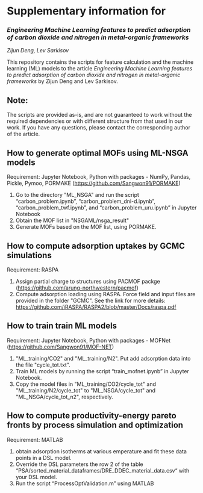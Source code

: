 # Supplementary information for 
### *Engineering Machine Learning features to predict adsorption of carbon dioxide and nitrogen in metal-organic frameworks*

*Zijun Deng, Lev Sarkisov*


This repository contains the scripts for feature calculation and the machine learning (ML) models to the article *Engineering Machine Learning features to predict adsorption of carbon dioxide and nitrogen in metal-organic frameworks* by Zijun Deng and Lev Sarkisov. 


Note:
-----
The scripts are provided as-is, and are not guaranteed to work without the required dependencies or with different structure from that used in our work. If you have any questions, please contact the corresponding author of the article.


##	How to generate optimal MOFs using ML-NSGA models
Requirement: Jupyter Notebook, Python with packages - NumPy, Pandas, Pickle, Pymoo, PORMAKE (https://github.com/Sangwon91/PORMAKE)

1.	Go to the directory "ML_NSGA" and run the script “carbon_problem.ipynb”, “carbon_problem_dni-d.ipynb”, “carbon_problem_twf.ipynb”, and “carbon_problem_uru.ipynb” in Jupyter Notebook
2.	Obtain the MOF list in "NSGAML/nsga_result"
3.	Generate MOFs based on the MOF list, using PORMAKE.


##	How to compute adsorption uptakes by GCMC simulations
Requirement: RASPA

1.	Assign partial charge to structures using PACMOF packge (https://github.com/arung-northwestern/pacmof)
2.	Compute adsorption loading using RASPA. Force field and input files are provided in the folder "GCMC".  See the link for more details: https://github.com/iRASPA/RASPA2/blob/master/Docs/raspa.pdf


##	How to train train ML models
Requirement: Jupyter Notebook, Python with packages - MOFNet (https://github.com/Sangwon91/MOF-NET)

1.	"ML_training/CO2" and "ML_training/N2". Put add adsorption data into the file "cycle_tot.txt".
2.	Train ML models by running the script “train_mofnet.ipynb” in Jupyter Notebook.
3.	Copy the model files in "ML_training/CO2/cycle_tot" and "ML_training/N2/cycle_tot" to "ML_NSGA/cycle_tot" and "ML_NSGA/cycle_tot_n2", respectively.


##	How to compute productivity-energy pareto fronts by process simulation and optimization
Requirement: MATLAB
1.	obtain adsorption isotherms at various emperature and fit these data points in a DSL model.
2.	Override the DSL parameters the row 2 of the table “PSA/sorted_material_dataframes/DRE_DDEC_material_data.csv“ with your DSL model. 
3.	Run the script “ProcessOptValidation.m” using MATLAB